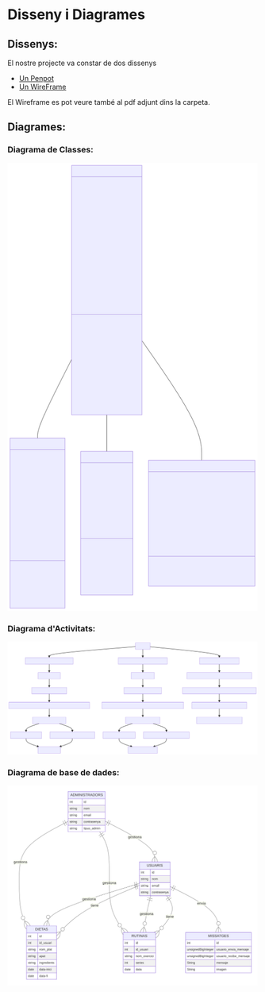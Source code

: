 # Disseny i Diagrames

## Dissenys:
El nostre projecte va constar de dos dissenys 
- [Un Penpot](https://design.penpot.app/#/view/93d0ad32-dfe5-8194-8003-d196a1776455?page-id=93d0ad32-dfe5-8194-8003-d196a1776456&section=interactions&frame-id=c57b177c-d2d1-8023-8003-d1c548b8c65b&index=0&share-id=93d0ad32-dfe5-8194-8003-d1ca957c9e03) 
- [Un WireFrame](https://miro.com/app/board/uXjVKEQFCMQ=/?moveToWidget=3458764590116313979&cot=14)

El Wireframe es pot veure també al pdf adjunt dins la carpeta.

## Diagrames:
### Diagrama de Classes:
![Diagrama de classes](mermaid-diagram-2024-05-24-105129.svg)
### Diagrama d'Activitats:
![Diagrama d'activitats](./mermaid-diagram-2024-05-23-104638.svg)
### Diagrama  de base de dades:
![Diagrama d'activitats](mermaid-diagram-2024-05-23-100756.svg)
